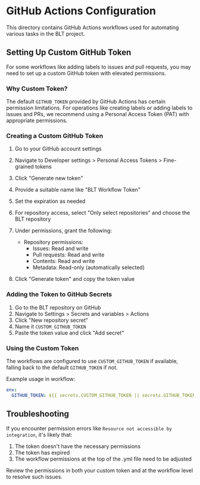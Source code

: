# GitHub Actions Configuration

This directory contains GitHub Actions workflows used for automating various tasks in the BLT project.

## Setting Up Custom GitHub Token

For some workflows like adding labels to issues and pull requests, you may need to set up a custom GitHub token with elevated permissions.

### Why Custom Token?

The default `GITHUB_TOKEN` provided by GitHub Actions has certain permission limitations. For operations like creating labels or adding labels to issues and PRs, we recommend using a Personal Access Token (PAT) with appropriate permissions.

### Creating a Custom GitHub Token

1. Go to your GitHub account settings
2. Navigate to Developer settings > Personal Access Tokens > Fine-grained tokens
3. Click "Generate new token"
4. Provide a suitable name like "BLT Workflow Token"
5. Set the expiration as needed
6. For repository access, select "Only select repositories" and choose the BLT repository
7. Under permissions, grant the following:
   - Repository permissions:
     - Issues: Read and write
     - Pull requests: Read and write
     - Contents: Read and write
     - Metadata: Read-only (automatically selected)

8. Click "Generate token" and copy the token value

### Adding the Token to GitHub Secrets

1. Go to the BLT repository on GitHub
2. Navigate to Settings > Secrets and variables > Actions
3. Click "New repository secret"
4. Name it `CUSTOM_GITHUB_TOKEN`
5. Paste the token value and click "Add secret"

### Using the Custom Token

The workflows are configured to use `CUSTOM_GITHUB_TOKEN` if available, falling back to the default `GITHUB_TOKEN` if not.

Example usage in workflow:
```yaml
env:
  GITHUB_TOKEN: ${{ secrets.CUSTOM_GITHUB_TOKEN || secrets.GITHUB_TOKEN }}
```

## Troubleshooting

If you encounter permission errors like `Resource not accessible by integration`, it's likely that:
1. The token doesn't have the necessary permissions
2. The token has expired
3. The workflow permissions at the top of the .yml file need to be adjusted

Review the permissions in both your custom token and at the workflow level to resolve such issues.